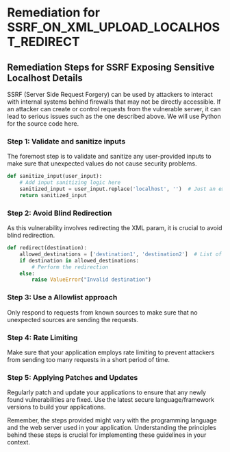 # Remediation for SSRF_ON_XML_UPLOAD_LOCALHOST_REDIRECT

## Remediation Steps for SSRF Exposing Sensitive Localhost Details

SSRF (Server Side Request Forgery) can be used by attackers to interact with internal systems behind firewalls that may not be directly accessible. If an attacker can create or control requests from the vulnerable server, it can lead to serious issues such as the one described above. We will use Python for the source code here. 

### Step 1: Validate and sanitize inputs

The foremost step is to validate and sanitize any user-provided inputs to make sure that unexpected values do not cause security problems. 

```python
def sanitize_input(user_input):
    # Add input sanitizing logic here
    sanitized_input = user_input.replace('localhost', '')  # Just an example, there should be more robust sanitizing logic
    return sanitized_input
```

### Step 2: Avoid Blind Redirection

As this vulnerability involves redirecting the XML param, it is crucial to avoid blind redirection.

```python
def redirect(destination):
    allowed_destinations = ['destination1', 'destination2']  # List of allowed redirections
    if destination in allowed_destinations:
        # Perform the redirection
    else:
        raise ValueError("Invalid destination")
```

### Step 3: Use a Allowlist approach

Only respond to requests from known sources to make sure that no unexpected sources are sending the requests.

### Step 4: Rate Limiting

Make sure that your application employs rate limiting to prevent attackers from sending too many requests in a short period of time.

### Step 5: Applying Patches and Updates

Regularly patch and update your applications to ensure that any newly found vulnerabilities are fixed. Use the latest secure language/framework versions to build your applications.

Remember, the steps provided might vary with the programming language and the web server used in your application. Understanding the principles behind these steps is crucial for implementing these guidelines in your context.